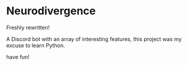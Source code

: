 # Neurodivergence
Freshly rewritten!

A Discord bot with an array of interesting features, this project was my excuse to learn Python.

have fun!